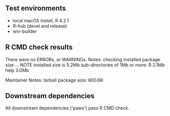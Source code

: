 ## Test environments

* local macOS install, R 4.2.1
* R-hub (devel and release)
* win-builder

## R CMD check results

There were no ERRORs, or WARNINGs.
Notes:
checking installed package size ... NOTE
  installed size is  5.2Mb
  sub-directories of 1Mb or more:
    R      2.1Mb
    help   3.0Mb

Maintainer Notes: tarball package size:  800.6K

## Downstream dependencies

All downstream dependencies ('paws') pass R CMD check.

